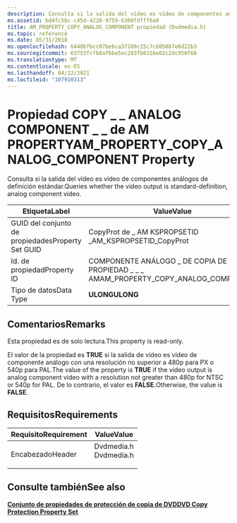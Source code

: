 ```yaml
---
description: Consulta si la salida del vídeo es vídeo de componentes análogos de definición estándar.
ms.assetid: bd4fc5bc-c45d-4228-9759-6300fdfff6a0
title: AM_PROPERTY_COPY_ANALOG_COMPONENT propiedad (Dvdmedia.h)
ms.topic: reference
ms.date: 05/31/2018
ms.openlocfilehash: 6448bfbcc07be6ca37189c15c7c605887e6d22b3
ms.sourcegitcommit: 63753fcfb0afbbe5ec283fb8316e62c2dc950f66
ms.translationtype: MT
ms.contentlocale: es-ES
ms.lasthandoff: 04/22/2021
ms.locfileid: "107910313"
---
```

# <a name="am_property_copy_analog_component-property"></a><span data-ttu-id="e7e29-103">Propiedad COPY \_ \_ ANALOG COMPONENT \_ \_ de AM PROPERTY</span><span class="sxs-lookup"><span data-stu-id="e7e29-103">AM\_PROPERTY\_COPY\_ANALOG\_COMPONENT Property</span></span>

<span data-ttu-id="e7e29-104">Consulta si la salida del vídeo es vídeo de componentes análogos de definición estándar.</span><span class="sxs-lookup"><span data-stu-id="e7e29-104">Queries whether the video output is standard-definition, analog component video.</span></span>



| <span data-ttu-id="e7e29-105">Etiqueta</span><span class="sxs-lookup"><span data-stu-id="e7e29-105">Label</span></span> | <span data-ttu-id="e7e29-106">Value</span><span class="sxs-lookup"><span data-stu-id="e7e29-106">Value</span></span> |
|-------------------|---------------------------------------|
| <span data-ttu-id="e7e29-107">GUID del conjunto de propiedades</span><span class="sxs-lookup"><span data-stu-id="e7e29-107">Property Set GUID</span></span> | <span data-ttu-id="e7e29-108">CopyProt de \_ AM KSPROPSETID \_</span><span class="sxs-lookup"><span data-stu-id="e7e29-108">AM\_KSPROPSETID\_CopyProt</span></span>             |
| <span data-ttu-id="e7e29-109">Id. de propiedad</span><span class="sxs-lookup"><span data-stu-id="e7e29-109">Property ID</span></span>       | <span data-ttu-id="e7e29-110">COMPONENTE ANÁLOGO \_ DE COPIA DE PROPIEDAD \_ \_ \_ AM</span><span class="sxs-lookup"><span data-stu-id="e7e29-110">AM\_PROPERTY\_COPY\_ANALOG\_COMPONENT</span></span> |
| <span data-ttu-id="e7e29-111">Tipo de datos</span><span class="sxs-lookup"><span data-stu-id="e7e29-111">Data Type</span></span>         | <span data-ttu-id="e7e29-112">**ULONG**</span><span class="sxs-lookup"><span data-stu-id="e7e29-112">**ULONG**</span></span>                             |



 

## <a name="remarks"></a><span data-ttu-id="e7e29-113">Comentarios</span><span class="sxs-lookup"><span data-stu-id="e7e29-113">Remarks</span></span>

<span data-ttu-id="e7e29-114">Esta propiedad es de solo lectura.</span><span class="sxs-lookup"><span data-stu-id="e7e29-114">This property is read-only.</span></span>

<span data-ttu-id="e7e29-115">El valor de la propiedad es **TRUE** si la salida de vídeo es vídeo de componente análogo con una resolución no superior a 480p para PX o 540p para PAL.</span><span class="sxs-lookup"><span data-stu-id="e7e29-115">The value of the property is **TRUE** if the video output is analog component video with a resolution not greater than 480p for NTSC or 540p for PAL.</span></span> <span data-ttu-id="e7e29-116">De lo contrario, el valor es **FALSE.**</span><span class="sxs-lookup"><span data-stu-id="e7e29-116">Otherwise, the value is **FALSE**.</span></span>

## <a name="requirements"></a><span data-ttu-id="e7e29-117">Requisitos</span><span class="sxs-lookup"><span data-stu-id="e7e29-117">Requirements</span></span>



| <span data-ttu-id="e7e29-118">Requisito</span><span class="sxs-lookup"><span data-stu-id="e7e29-118">Requirement</span></span> | <span data-ttu-id="e7e29-119">Value</span><span class="sxs-lookup"><span data-stu-id="e7e29-119">Value</span></span> |
|-------------------|---------------------------------------------------------------------------------------|
| <span data-ttu-id="e7e29-120">Encabezado</span><span class="sxs-lookup"><span data-stu-id="e7e29-120">Header</span></span><br/> | <dl> <span data-ttu-id="e7e29-121"><dt>Dvdmedia.h</dt></span><span class="sxs-lookup"><span data-stu-id="e7e29-121"><dt>Dvdmedia.h</dt></span></span> </dl> |



## <a name="see-also"></a><span data-ttu-id="e7e29-122">Consulte también</span><span class="sxs-lookup"><span data-stu-id="e7e29-122">See also</span></span>

<dl> <dt>

[<span data-ttu-id="e7e29-123">**Conjunto de propiedades de protección de copia de DVD**</span><span class="sxs-lookup"><span data-stu-id="e7e29-123">**DVD Copy Protection Property Set**</span></span>](dvd-copy-protection-property-set.md)
</dt> </dl>

 

 




